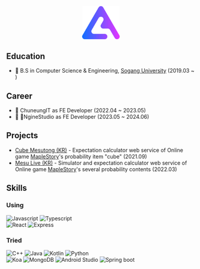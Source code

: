 <div align="center">
 <img src="./vetan_symbol.svg" width="100" />
</div>

## Education

- 🏫 B.S in Computer Science & Engineering, [Sogang University](http://www.sogang.ac.kr/index.do) (2019.03 ~ )

## Career
- 🏢 ChuneungIT as FE Developer (2022.04 ~ 2023.05)
- 🏢 NgineStudio as FE Developer (2023.05 ~ 2024.06)

## Projects

- [Cube Mesutong (KR)](https://cubemesu.co) - Expectation calculator web service of Online game [MapleStory](https://maplestory.nexon.com/)'s probability item "cube"  (2021.09)
- [Mesu Live (KR)](https://mesu.live) - Simulator and expectation calculator web service of Online game [MapleStory](https://maplestory.nexon.com/)'s several probability contents (2022.03)

## Skills
### Using
![Javascript](https://img.shields.io/badge/Javascript-F7DF1E.svg?&style=for-the-badge&logo=Javascript&logoColor=333)
![Typescript](https://img.shields.io/badge/Typescript-3178C6.svg?&style=for-the-badge&logo=Typescript&logoColor=white)
<br>
![React](https://img.shields.io/badge/React-61DAFB.svg?&style=for-the-badge&logo=React&logoColor=333)
![Express](https://img.shields.io/badge/Express-000000.svg?&style=for-the-badge&logo=Express&logoColor=white)

### Tried
![C++](https://img.shields.io/badge/C++-00599C.svg?&style=for-the-badge&logo=C%2B%2B&logoColor=white)
![Java](https://img.shields.io/badge/Java-ec2025.svg?&style=for-the-badge&logoColor=white)
![Kotlin](https://img.shields.io/badge/Kotlin-7F52FF.svg?&style=for-the-badge&logo=Kotlin&logoColor=white)
![Python](https://img.shields.io/badge/Python-3776AB.svg?&style=for-the-badge&logo=Python&logoColor=white)
<br>
![Koa](https://img.shields.io/badge/Koa-33333D.svg?&style=for-the-badge&logo=Koa&logoColor=white)
![MongoDB](https://img.shields.io/badge/MongoDB-47A248.svg?&style=for-the-badge&logo=MongoDB&logoColor=white)
![Android Studio](https://img.shields.io/badge/Android_Studio-3DDC84.svg?&style=for-the-badge&logo=Android-Studio&logoColor=white)
![Spring boot](https://img.shields.io/badge/Spring_Boot-6DB33F.svg?&style=for-the-badge&logo=Spring-Boot&logoColor=white)
